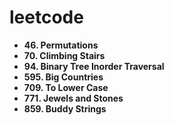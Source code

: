 # leetcode

- **46. Permutations**
- **70. Climbing Stairs**
- **94. Binary Tree Inorder Traversal**
- **595. Big Countries**
- **709. To Lower Case**
- **771. Jewels and Stones**
- **859. Buddy Strings**
